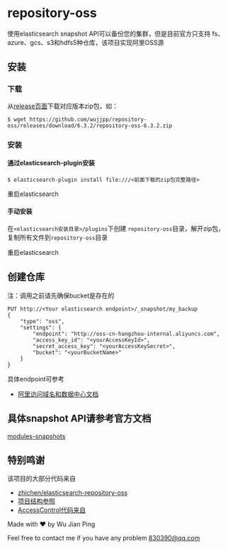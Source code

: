 # repository-oss

使用elasticsearch snapshot API可以备份您的集群，但是目前官方只支持 fs、azure、gcs、s3和hdfs5种仓库，该项目实现阿里OSS源

## 安装

### 下载
从[release页面](https://github.com/wujjpp/repository-oss/releases)下载对应版本zip包，如：

```shell
$ wget https://github.com/wujjpp/repository-oss/releases/download/6.3.2/repository-oss-6.3.2.zip

```

### 安装

#### 通过elasticsearch-plugin安装

```shell
$ elasticsearch-plugin install file:///<前面下载的zip包完整路径>
```

重启elasticsearch

#### 手动安装
在`<elasticsearch安装目录>/plugins`下创建 `repository-oss`目录，解开zip包，复制所有文件到`repository-oss`目录

重启elasticsearch


## 创建仓库
注：调用之前请先确保bucket是存在的

```
PUT http://<Your elasticsearch endpoint>/_snapshot/my_backup 
{
    "type": "oss",
    "settings": {
        "endpoint": "http://oss-cn-hangzhou-internal.aliyuncs.com",
        "access_key_id": "<yourAccessKeyId>", 
        "secret_access_key": "<yourAccessKeySecret>", 
        "bucket": "<yourBucketName>"
    }
}
```

具体endpoint可参考
- [阿里访问域名和数据中心文档](https://help.aliyun.com/document_detail/31837.html?spm=5176.doc31922.6.577.YxqZYt)


## 具体snapshot API请参考官方文档

[modules-snapshots](https://www.elastic.co/guide/en/elasticsearch/reference/6.3/modules-snapshots.html)

## 特别鸣谢
该项目的大部分代码来自
- [zhichen/elasticsearch-repository-oss](https://github.com/zhichen/elasticsearch-repository-oss)
- [项目结构参照](https://github.com/elastic/elasticsearch/tree/master/plugins/repository-azure)
- [AccessControl代码来自](https://github.com/elastic/elasticsearch/blob/master/plugins/repository-azure/src/main/java/org/elasticsearch/repositories/azure/SocketAccess.java)



Made with ♥ by Wu Jian Ping

Feel free to contact me if you have any problem [830390@qq.com](mailto:830390@qq.com)